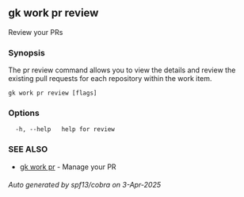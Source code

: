 ## gk work pr review

Review your PRs

### Synopsis


The pr review command allows you to view the details and review the existing pull requests for each repository within the work item.


```
gk work pr review [flags]
```

### Options

```
  -h, --help   help for review
```

### SEE ALSO

* [gk work pr](gk_work_pr.md)	 - Manage your PR

###### Auto generated by spf13/cobra on 3-Apr-2025
